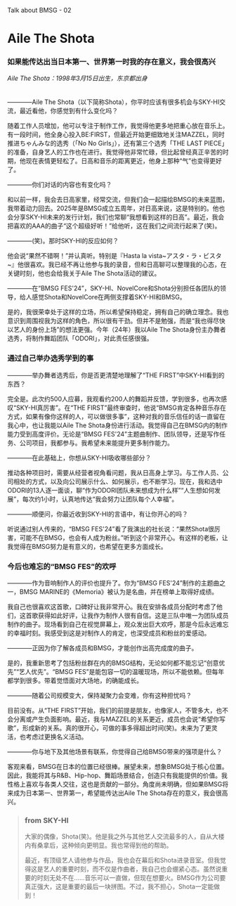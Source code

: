 Talk about BMSG - 02
# Aile The Shota
### 如果能传达出当日本第一、世界第一时我的存在意义，我会很高兴

*Aile The Shota：1998年3月15日出生，东京都出身*
<br/><br/><br/>
————Aile The Shota（以下简称Shota），你平时应该有很多机会与SKY-HI交流，最近看他，你感觉到有什么变化吗？

随着工作人员增加，他可以专注于制作工作，我觉得他更多地把重心放在音乐上。有一段时间，他全身心投入BE:FIRST，但最近开始更细致地关注MAZZEL，同时推进ちゃんみな的选秀（「No No Girls」），还有第三个选秀「THE LAST PIECE」的准备，自身艺人的工作也在进行。我觉得他非常忙碌，但比起曾经真正辛苦的时期，他现在表情更轻松了。日高和音乐的距离更近，他身上那种“气”也变得更好了。

————你们对话的内容也有变化吗？

和以前一样，我会去日高家里，经常交流，但我们会一起描绘BMSG的未来蓝图，我带着动力回去。2025年是BMSG成立五周年，对日高来说，这是特别的。他也会分享SKY-HI未来的发行计划，我们也常聊“我想看到这样的日高”。最近，我会把喜欢的AAA的曲子“这个超级好听！”给他听，这在我们之间流行起来了(笑)。

————(笑)。那时SKY-HI的反应如何？

他会说“果然不错啊！”并认真听。特别是『Hasta la vista~アスタ・ラ・ビスタ~』他很喜欢。我已经不再让他参与我的录音，但和日高聊可以整理我的心态，在关键时刻，他也会给我关于Aile The Shota活动的建议。

————在“BMSG FES'24”，SKY-HI、NovelCore和Shota分别担任各团队的领导，给人感觉Shota和NovelCore在两侧支撑着SKY-HI和BMSG。

是的，我很荣幸处于这样的立场，所以希望保持稳定，拥有自己的确立理念。我也意识到周围视我为这样的角色，所以很有干劲。但并不是勉强，而是“我也得尽快以艺人的身份上场”的想法更强。今年（24年）我以Aile The Shota身份主办舞者选秀，将制作舞蹈团队「ODORI」，对此责任感很强。

### 通过自己举办选秀学到的事

————举办舞者选秀后，你是否更清楚地理解了“THE FIRST”中SKY-HI看到的东西？

完全是。此次约500人应募，我观看约200人的舞蹈并反馈，学到很多，也再次感叹“SKY-HI真厉害”。在“THE FIRST”最终审查时，他说“BMSG肯定各种音乐存在方式，如果有像你这样的人，可以做很多事”，这种对我的音乐信任的话一直留在我心中，也让我能以Aile The Shota身份进行活动。我觉得自己在BMSG内的制作能力受到高度评价。无论是“BMSG FES'24”主题曲制作、团队领导，还是写作任务、公司项目，我都参与。我希望未来能提升更多制作能力。

————在此基础上，你想从SKY-HI吸收哪些部分？

推动各种项目时，需要从经营者视角看问题，我从日高身上学习。与工作人员、公司相处的方式，以及向公司展示什么、如何展示，也不断学习。现在，我和选中ODORI的13人逐一面谈，聊“作为ODORI团队未来想成为什么样”“人生想如何发展”，每次约1小时，认真地传达“我会努力让团队每个人幸福”。

————顺便问，你最近收到SKY-HI的言语中，有让你开心的吗？

听说通过别人传来的，“BMSG FES'24”看了我演出的社长说：“果然Shota很厉害，可能不在BMSG，也会有人成为粉丝。”听到这个非常开心。有这样的老板，让我觉得在BMSG努力是有意义的，也希望在更多方面成长。

### 今后也难忘的“BMSG FES”的欢呼

————作为音响制作人的评价也提升了。你为“BMSG FES'24”制作的主题曲之一，BMSG MARINE的《Memoria》被认为是名曲，并在榜单上取得好成绩。

我自己也很喜欢这首歌，口碑好让我非常开心。我在安排各成员分配时考虑了他们，这首歌获得如此好评，让我作为制作人很有自信。这是三队中唯一为团队成员制作的曲子。现场看到自己在视觉屏幕上，观众发出巨大欢呼，那是今后永远难忘的幸福时刻。我感受到这是对制作人的肯定，也深受成员和粉丝的爱感动。

————正因为你了解各成员和BMSG，才能创作出高完成度的曲子。

是的，我重新思考了包括粉丝群在内的BMSG结构，无论如何都不能忘记“创意优先”“艺人优先”。“BMSG FES”是能包容一切的温暖现场，所以不能依赖。但每年都学到很多。带着觉悟面对大场地，的确能成长。

————随着公司规模变大，保持凝聚力会变难，你有这种担忧吗？

目前没有。从“THE FIRST”开始，我们的前提是朋友，也像家人，不管多大，也不会分离或产生负面影响。最近，我与MAZZEL的关系更近，成员也会说“希望你写歌”，形成新的关系。真的很开心，可做的事多得超出时间(笑)。未来为了更灵活，也考虑过更换名义活动。

————你与地下及其他场景有联系，你觉得自己给BMSG带来的强项是什么？

客观来看，BMSG在日本的位置已经很棒。展望未来，想象BMSG处于核心位置。因此，我能将其与R&B、Hip-hop、舞蹈场景结合，创造只有我能提供的价值。我性格上喜欢与各类人交往，这也是贡献的一部分。角度尚未明确，但如果BMSG将来成为日本第一、世界第一，希望能传达出Aile The Shota存在的意义，我会很高兴。

> ### from SKY-HI
> 
> 大家的偶像，Shota(笑)。他是我之外与其他艺人交流最多的人，自从大楼内有桑拿后，这种倾向更明显。我也常得到他的帮助。
> 
> 最近，有顶级艺人请他参与作品，我也会在幕后和Shota进录音室。但我觉得这是艺人的重要时刻，而不仅是作曲者，我自己也会绷紧心态。虽然说重要的时刻无处不在……音乐可以一直做，但现在想要火。BMSG作为公司要真正强大，这是重要的最后一块拼图。不过，我不担心，Shota一定能做到！
>
>
